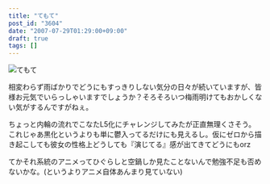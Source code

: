 ```yaml
---
title: "てもて"
post_id: "3604"
date: "2007-07-29T01:29:00+09:00"
draft: true
tags: []
---
```



![てもて](https://danmaq.com/image/misc/L2_s.jpg)

相変わらず雨ばかりでどうにもすっきりしない気分の日々が続いていますが、皆様お元気でいらっしゃいますでしょうか？そろそろいつ梅雨明けてもおかしくない気がするんですがねぇ。

ちょっと内輪の流れでこなたL5化にチャレンジしてみたが正直無理くさそう。これじゃあ黒化というよりも単に鬱入ってるだけにも見えるし。仮にゼロから描き起こしても彼女の性格上どうしても『演じてる』感が出てきてどうにもorz

てかそれ系統のアニメってひぐらしと空鍋しか見たことないんで勉強不足も否めないかな。(というよりアニメ自体あんまり見ていない)
